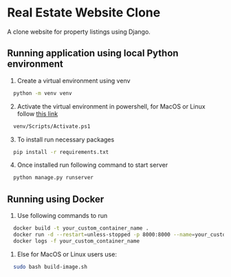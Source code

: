 # Real Estate Website Clone

A clone website for property listings using Django. 

## Running application using local Python environment 

1. Create a virtual environment using venv
```bash 
  python -m venv venv
```
2. Activate the virtual environment in powershell, for MacOS or Linux follow [this link](https://docs.python.org/3/library/venv.html)
```bash 
  venv/Scripts/Activate.ps1
```
3. To install run necessary packages
```bash 
  pip install -r requirements.txt
```
4. Once installed run following command to start server
```bash 
  python manage.py runserver
```

## Running using Docker

1. Use following commands to run
```bash 
  docker build -t your_custom_container_name .
  docker run -d --restart=unless-stopped -p 8000:8000 --name=your_custom_container_name your_custom_container_name
  docker logs -f your_custom_container_name
```

1. Else for MacOS or Linux users use:
```bash 
  sudo bash build-image.sh
```
